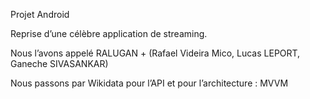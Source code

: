 Projet Android 

Reprise d’une célèbre application de streaming.

Nous l’avons appelé RALUGAN + 
(Rafael Videira Mico, Lucas LEPORT, Ganeche SIVASANKAR)

Nous passons par Wikidata pour l’API et pour l’architecture : MVVM
